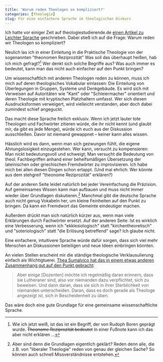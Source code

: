 ```yaml
---
title: 'Warum reden Theologen so kompliziert?'
categories: [Theologie]
slug: Für eine einfachere Sprache im theologischen Diskurs
---
```


Ich hatte vor einiger Zeit auf theologiestudierende.de [einen Artikel zu Leichter Sprache](http://www.theologiestudierende.de/2014/02/09/leichte-sprache/) geschrieben. Dabei stieß ich auf die Frage: Warum reden wir Theologen so kompliziert?

Neulich las ich in einer Einleitung in die Praktische Theologie von der sogenannten "theonomen Reziprozität" Was soll das überhaupt heißen, hab ich mich gefragt?[^bohren] Wer denkt sich solche Begriffe aus? Was auch immer es bedeutet, kann man das nicht auch einfacher auf den Punkt bringen?

[^bohren]:Wie ich jetzt weiß, ist das ist ein Begriff, der von Rudoph Boren geprägt wurde. <del>Theonome Reziprozität bedeutet</del> In einer Fußnote kann ich das aber nicht erklären …

Um wissenschaftlich mit anderen Theologen reden zu können, muss ich mich auf deren theologisches Vokabular einlassen: Die Einteilung von Überlegungen in Gruppen, Systeme und Denkgebäude. Es wird sich mit Verweisen auf Autoritäten wie "Kant" oder "Schleiermacher" orientiert und deren Theologie mit kryptischen Platzhaltern umfasst. Wer sich diesen Ausdrucksformen verweigert, wird vielleicht verstanden, aber doch dabei zumindest schief angeguckt.

Das macht diese Sprache freilich exklusiv. Wenn ich jetzt lauter tote Theologen und Fachwörter zitieren würde, die ihr nicht kennt (und glaubt mir, da gibt es jede Menge), würde ich euch aus der Diskussion ausschließen. Davor ist niemand gewappnet – keiner kann alles wissen.

Hässlich wird es dann, wenn man sich gezwungen fühlt, die eigene Ahnungslosigkeit einzugestehen. Wer kann, versucht zu kompensieren: Man nickt bedeutungsvoll und schweigt; Man versucht die Bedeutung von theol. Fachbegriffen anhand einer behelfsmäßigen Übersetzung der lateinischen oder griechischen Fremdwörter zu improvisieren. Ich habe mich bei allen diesen Dingen schon ertappt. (Und mal ehrlich: Wer könnte aus dem stehgreif "theonome Reziprozität" erklären?)

Auf der anderen Seite leidet natürlich bei jeder Vereinfachung die Präzision. Auf gemeinsames Wissen kann man aufbauen und muss nicht immer wieder über Grundlagen diskutieren.[^oder] Manchmal gibt die deutsche Sprache auch nicht genug Vokabeln her, um kleine Feinheiten auf den Punkt zu bringen. Da kann ein Fremdwort das Gemeinte eindeutiger machen.

[^oder]: Aber sind denn die Grundlagen eigentlich geklärt? Reden denn alle, die z.B. von "liberaler Theologie" reden von genau der gleichen Sache? So können auch schnell Missverständnisse entstehen.

Außerdem drückt man sich natürlich kürzer aus, wenn man viele Erklärungen durch Fachwörter ersetzt. Auf der anderen Seite: Ist es wirklich eine Verbesserung, wenn ich "ekklesiologisch" statt "kirchentheoretisch" und "soteriologisch" statt "die Erlösung betreffend" sage? Ich glaube nicht. 

Eine einfachere, intuitivere Sprache würde dafür sorgen, dass sich viel mehr Menschen an Diskussionen beteiligen und neue Ideen einbringen könnten.

An vielen Stellen erscheint mir die ständige theologische Verklausulierung einfach als Wichtigtuerei. [Thea Sumalvico hat das in einem etwas anderen Zusammenhang gut auf den Punkt gebracht](http://www.theologiestudierende.de/2014/01/20/moment-mal-herab-von-euren-hohen-roessern/): 

> Aber einige [Dozenten] möchte ich regelmäßig daran erinnern, dass sie Lutheraner sind, also vor niemanden dazu verpflichtet, sich zu beweisen. Und dann daran, dass sie sich in ihrer Sterblichkeit von niemanden unterscheiden. Daran, dass es doch gerade als Theologe angezeigt ist, sich in Bescheidenheit zu üben.

Das wäre doch eine gute Grundlage für eine gemeinsame wissenschaftliche Sprache.